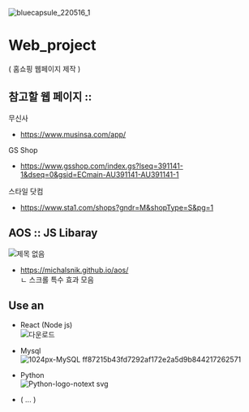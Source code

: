 
![bluecapsule_220516_1](https://github.com/saintlucias/Web_project/assets/125417038/a4a2ce52-3208-4676-b4f6-7fe533b80329)

# Web_project
( 홈쇼핑 웹페이지 제작 )

## 참고할 웹 페이지 ::

무신사
- https://www.musinsa.com/app/

GS Shop
- https://www.gsshop.com/index.gs?lseq=391141-1&dseq=0&gsid=ECmain-AU391141-AU391141-1

스타일 닷컴
- https://www.sta1.com/shops?gndr=M&shopType=S&pg=1

## AOS :: JS Libaray <br>
![제목 없음](https://github.com/saintlucias/Web_project/assets/125417038/87e4b04e-cc1e-444d-ade9-801c1ff17883)

- https://michalsnik.github.io/aos/
  <br>ㄴ 스크롤 특수 효과 모음

## Use an
- React (Node js) <br>
![다운로드](https://github.com/saintlucias/Web_project/assets/125417038/4648816d-b270-437e-accb-7f308b669ad1)



- Mysql <br>
![1024px-MySQL ff87215b43fd7292af172e2a5d9b844217262571](https://github.com/saintlucias/Web_project/assets/125417038/5da4af60-ac6a-46e8-917e-6ed8fa9f3349)


- Python <br>
![Python-logo-notext svg](https://github.com/saintlucias/Web_project/assets/125417038/19492758-1d62-4184-b99e-a216e7f864a3)


- ( ... )
